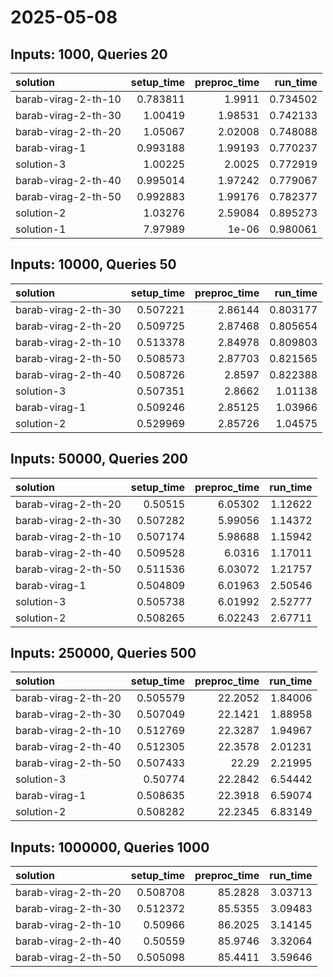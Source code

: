 # 2025-05-08

## Inputs: 1000, Queries 20

| solution            |   setup_time |   preproc_time |   run_time |
|:--------------------|-------------:|---------------:|-----------:|
| barab-virag-2-th-10 |     0.783811 |        1.9911  |   0.734502 |
| barab-virag-2-th-30 |     1.00419  |        1.98531 |   0.742133 |
| barab-virag-2-th-20 |     1.05067  |        2.02008 |   0.748088 |
| barab-virag-1       |     0.993188 |        1.99193 |   0.770237 |
| solution-3          |     1.00225  |        2.0025  |   0.772919 |
| barab-virag-2-th-40 |     0.995014 |        1.97242 |   0.779067 |
| barab-virag-2-th-50 |     0.992883 |        1.99176 |   0.782377 |
| solution-2          |     1.03276  |        2.59084 |   0.895273 |
| solution-1          |     7.97989  |        1e-06   |   0.980061 |

## Inputs: 10000, Queries 50

| solution            |   setup_time |   preproc_time |   run_time |
|:--------------------|-------------:|---------------:|-----------:|
| barab-virag-2-th-30 |     0.507221 |        2.86144 |   0.803177 |
| barab-virag-2-th-20 |     0.509725 |        2.87468 |   0.805654 |
| barab-virag-2-th-10 |     0.513378 |        2.84978 |   0.809803 |
| barab-virag-2-th-50 |     0.508573 |        2.87703 |   0.821565 |
| barab-virag-2-th-40 |     0.508726 |        2.8597  |   0.822388 |
| solution-3          |     0.507351 |        2.8662  |   1.01138  |
| barab-virag-1       |     0.509246 |        2.85125 |   1.03966  |
| solution-2          |     0.529969 |        2.85726 |   1.04575  |

## Inputs: 50000, Queries 200

| solution            |   setup_time |   preproc_time |   run_time |
|:--------------------|-------------:|---------------:|-----------:|
| barab-virag-2-th-20 |     0.50515  |        6.05302 |    1.12622 |
| barab-virag-2-th-30 |     0.507282 |        5.99056 |    1.14372 |
| barab-virag-2-th-10 |     0.507174 |        5.98688 |    1.15942 |
| barab-virag-2-th-40 |     0.509528 |        6.0316  |    1.17011 |
| barab-virag-2-th-50 |     0.511536 |        6.03072 |    1.21757 |
| barab-virag-1       |     0.504809 |        6.01963 |    2.50546 |
| solution-3          |     0.505738 |        6.01992 |    2.52777 |
| solution-2          |     0.508265 |        6.02243 |    2.67711 |

## Inputs: 250000, Queries 500

| solution            |   setup_time |   preproc_time |   run_time |
|:--------------------|-------------:|---------------:|-----------:|
| barab-virag-2-th-20 |     0.505579 |        22.2052 |    1.84006 |
| barab-virag-2-th-30 |     0.507049 |        22.1421 |    1.88958 |
| barab-virag-2-th-10 |     0.512769 |        22.3287 |    1.94967 |
| barab-virag-2-th-40 |     0.512305 |        22.3578 |    2.01231 |
| barab-virag-2-th-50 |     0.507433 |        22.29   |    2.21995 |
| solution-3          |     0.50774  |        22.2842 |    6.54442 |
| barab-virag-1       |     0.508635 |        22.3918 |    6.59074 |
| solution-2          |     0.508282 |        22.2345 |    6.83149 |

## Inputs: 1000000, Queries 1000

| solution            |   setup_time |   preproc_time |   run_time |
|:--------------------|-------------:|---------------:|-----------:|
| barab-virag-2-th-20 |     0.508708 |        85.2828 |    3.03713 |
| barab-virag-2-th-30 |     0.512372 |        85.5355 |    3.09483 |
| barab-virag-2-th-10 |     0.50966  |        86.2025 |    3.14145 |
| barab-virag-2-th-40 |     0.50559  |        85.9746 |    3.32064 |
| barab-virag-2-th-50 |     0.505098 |        85.4411 |    3.59646 |